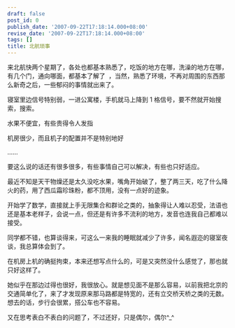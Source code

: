 ```yaml
---
draft: false
post_id: 0
publish_date: '2007-09-22T17:18:14.000+08:00'
revise_date: '2007-09-22T17:18:14.000+08:00'
tags: []
title: 北航琐事
---
```


来北航快两个星期了，各处也都基本熟悉了，吃饭的地方在哪，洗澡的地方在哪，有几个门，通向哪面，都基本了解了  ，当然，熟悉了环境，不再对周围的东西那么新奇之后，一些郁闷的事情就出来了。

寝室里边信号特别弱，一进公寓楼，手机就马上降到 1 格信号，要不然就开始搜索，搜索。

水果不便宜，有些贵得令人发指

机房很少，而且机子的配置并不是特别地好

……

要这么说的话还有很多很多，有些事情自己可以解决，有些也只好适应。

最近不知是天干物燥还是太久没吃水果，嘴角开始破了，整了两三天，吃了什么降火的药，用了西瓜霜珍珠粉，都不顶用，没有一点好的迹象。

开始学了数学，直接就上手无限集合和群论之类的，抽象得让人难以忍受，法语也还是基本老样子，会说一点，但还是有许多不流利的地方，发音也连我自己都难以接受。

同学都不错，也算谈得来，可这么一来我的睡眠就减少了许多，闻名遐迩的寝室夜谈，我总算体会到了。

在机房上机的确挺拘束，本来还想写点什么的，可是又突然没什么感觉了，那也就只好这样了。

她似乎在那边过得也很好，我很放心。就是想见面不是那么容易，以前我把北京的交通简单化了，来了才发现原来那马路都是特宽的，还有立交桥天桥之类的无数。想去的话，步行会很累，搭公车也不容易。

又在思考表白不表白的问题了，不过还好，只是偶尔，偶尔^\_^
